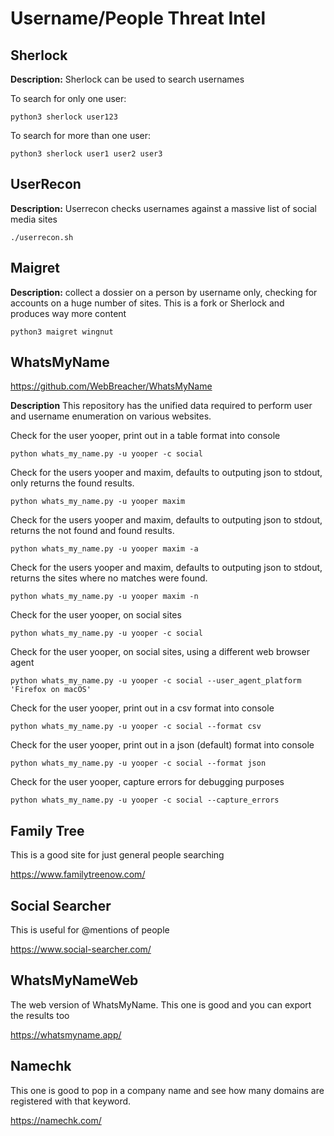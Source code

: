 # Username/People Threat Intel

## Sherlock

**Description:** Sherlock can be used to search usernames

To search for only one user:

```python3 sherlock user123```

To search for more than one user:

```python3 sherlock user1 user2 user3```

## UserRecon

**Description:** Userrecon checks usernames against a massive list of social media sites

```./userrecon.sh```

## Maigret

**Description:** collect a dossier on a person by username only, checking for accounts on a huge number of sites. This is a fork or Sherlock and produces way more content

```python3 maigret wingnut```

## WhatsMyName

https://github.com/WebBreacher/WhatsMyName

**Description**
This repository has the unified data required to perform user and username enumeration on various websites.


Check for the user yooper, print out in a table format into console

```python whats_my_name.py -u yooper -c social```

Check for the users yooper and maxim, defaults to outputing json to stdout, only returns the found results.

```python whats_my_name.py -u yooper maxim```

Check for the users yooper and maxim, defaults to outputing json to stdout, returns the not found and found results.

```python whats_my_name.py -u yooper maxim -a```

Check for the users yooper and maxim, defaults to outputing json to stdout, returns the sites where no matches were found.

```python whats_my_name.py -u yooper maxim -n```

Check for the user yooper, on social sites

```python whats_my_name.py -u yooper -c social```

Check for the user yooper, on social sites, using a different web browser agent

```python whats_my_name.py -u yooper -c social --user_agent_platform 'Firefox on macOS'```

Check for the user yooper, print out in a csv format into console

```python whats_my_name.py -u yooper -c social --format csv```

Check for the user yooper, print out in a json (default) format into console

```python whats_my_name.py -u yooper -c social --format json```

Check for the user yooper, capture errors for debugging purposes

```python whats_my_name.py -u yooper -c social --capture_errors```


## Family Tree
This is a good site for just general people searching

https://www.familytreenow.com/


## Social Searcher
This is useful for @mentions of people

https://www.social-searcher.com/

## WhatsMyNameWeb

The web version of WhatsMyName. This one is good and you can export the results too

https://whatsmyname.app/

## Namechk

This one is good to pop in a company name and see how many domains are registered with that keyword. 

https://namechk.com/







